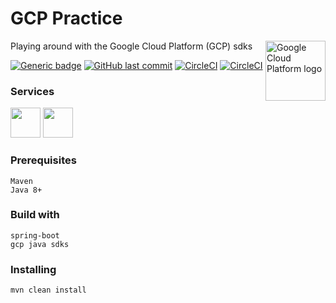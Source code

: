# GCP Practice
Playing around with the Google Cloud Platform (GCP) sdks
<img src="https://avatars2.githubusercontent.com/u/2810941?v=3&s=96" alt="Google Cloud Platform logo" title="Google Cloud Platform" align="right" height="96" width="96"/>

[![Generic badge](https://img.shields.io/badge/GCP-SpringBoot-<COLOR>.svg)](https://shields.io/)
[![GitHub last commit](https://img.shields.io/github/last-commit/arisath/gcp-practice.svg?style=flat-square)](https://github.com/arisath/gcp-practice/commit/master)
[![CircleCI](https://circleci.com/gh/arisath/gcp-practice/tree/master.svg?style=shield)](https://circleci.com/gh/arisath/gcp-practice/tree/master)
[![CircleCI](https://circleci.com/gh/arisath/gcp-practice/tree/master.svg?style=svg)](https://circleci.com/gh/arisath/gcp-practice/tree/master)
### Services
<img src="https://cloud-cdn.safe.com/fmehub/fmepackageversion/safe/google-cloud-pubsub/item-logo/1576188656.png" width="48">
<img src="https://www.google.com/url?sa=i&url=https%3A%2F%2Fgithub.com%2FFortAwesome%2FFont-Awesome%2Fissues%2F13331&psig=AOvVaw3K1YHgnAU1_QolWIneWw5J&ust=1586647033677000&source=images&cd=vfe&ved=0CAIQjRxqFwoTCNiWj_z-3ugCFQAAAAAdAAAAABAD" width="48">


### Prerequisites
```
Maven
Java 8+
```

### Build with
```
spring-boot
gcp java sdks
```

### Installing
```
mvn clean install
```



